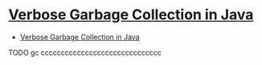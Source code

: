 # [Verbose Garbage Collection in Java](https://www.baeldung.com/java-verbose-gc)

- [Verbose Garbage Collection in Java](#verbose-garbage-collection-in-java)














TODO gc cccccccccccccccccccccccccccccc